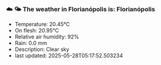 ### ☁️ 🌤️  The weather in Florianópolis is: Florianópolis

- Temperature: 20.45°C
- On flesh: 20.95°C
- Relative air humidity: 92%
- Rain: 0.0 mm
- Description: Clear sky
- last updated: 2025-05-28T05:17:52.503234
